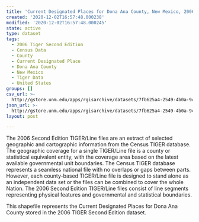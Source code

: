 ```yaml
---
title: 'Current Designated Places for Dona Ana County, New Mexico, 2006se TIGER'
created: '2020-12-02T16:57:48.000238'
modified: '2020-12-02T16:57:48.000245'
state: active
type: dataset
tags:
  - 2006 Tiger Second Edition
  - Census Data
  - County
  - Current Designated Place
  - Dona Ana County
  - New Mexico
  - Tiger Data
  - United States
groups: []
csv_url: >-
  http://gstore.unm.edu/apps/rgisarchive/datasets/7fb625a4-2549-4b0a-94ef-749468b8a943/tgr2006se_dona_placecu.derived.csv
json_url: >-
  http://gstore.unm.edu/apps/rgisarchive/datasets/7fb625a4-2549-4b0a-94ef-749468b8a943/tgr2006se_dona_placecu.derived.json
layout: post

---
```

The 2006 Second Edition TIGER/Line files are an extract of selected geographic and cartographic information from the Census TIGER database.  The geographic coverage for a single TIGER/Line file is a county or statistical equivalent entity, with the coverage area based on the latest available governmental unit boundaries. The Census TIGER database represents a seamless national file with no overlaps or gaps between parts.  However, each county-based TIGER/Line file is designed to stand alone as an independent data set or the files can be combined to cover the whole Nation.  The 2006 Second Edition  TIGER/Line files consist of line segments representing physical features and governmental and statistical boundaries.  

This shapefile represents the Current Designated Places for Dona Ana County stored in the 2006 TIGER Second Edition dataset.
